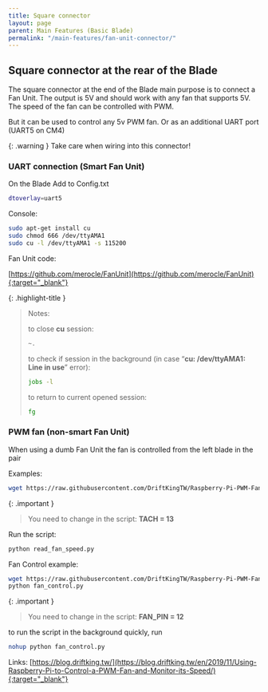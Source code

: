 ```yaml
---
title: Square connector
layout: page
parent: Main Features (Basic Blade)
permalink: "/main-features/fan-unit-connector/"
---
```

## Square connector at the rear of the Blade

The square connector at the end of the Blade main purpose is to connect a Fan Unit.
The output is 5V and should work with any fan that supports 5V. The speed of the fan can be controlled with PWM.

But it can be used to control any 5v PWM fan. Or as an additional UART port (UART5 on CM4)

{: .warning }
Take care when wiring into this connector!

### UART connection (Smart Fan Unit)

On the Blade
Add to Config.txt

```bash
dtoverlay=uart5
```

Console:

```bash
sudo apt-get install cu
sudo chmod 666 /dev/ttyAMA1
sudo cu -l /dev/ttyAMA1 -s 115200
```

Fan Unit code:

[https://github.com/merocle/FanUnit](https://github.com/merocle/FanUnit){:target="_blank"}

{: .highlight-title }

> Notes:
>
> to close **cu** session:
> ```bash
> ~.
> ```
> to check if session in the background (in case “**cu: /dev/ttyAMA1: Line in use**” error):
> ```bash
> jobs -l
> ```
> to return to current opened session:
> ```bash
> fg
> ```

### PWM fan (non-smart Fan Unit)

When using a dumb Fan Unit the fan is controlled from the left blade in the pair

Examples:

```bash
wget https://raw.githubusercontent.com/DriftKingTW/Raspberry-Pi-PWM-Fan-Control/master/read_fan_speed.py
```

{: .important }
>You need to change in the script:
>**TACH = 13**

Run the script:

```bash
python read_fan_speed.py
```

Fan Control example:
```bash
wget https://raw.githubusercontent.com/DriftKingTW/Raspberry-Pi-PWM-Fan-Control/master/fan_control.py
python fan_control.py
```

{: .important }
>You need to change in the script:
>**FAN_PIN = 12**

to run the script in the background quickly, run
```bash
nohup python fan_control.py
```
Links:
[https://blog.driftking.tw/](https://blog.driftking.tw/en/2019/11/Using-Raspberry-Pi-to-Control-a-PWM-Fan-and-Monitor-its-Speed/){:target="_blank"} 
